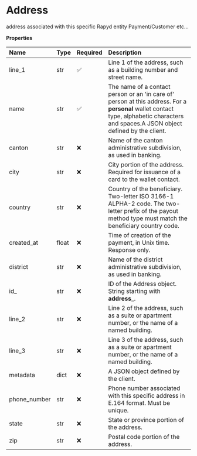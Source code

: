 # Address

address associated with this specific Rapyd entity Payment/Customer etc...

**Properties**

| Name         | Type  | Required | Description                                                                                                                                                                           |
| :----------- | :---- | :------- | :------------------------------------------------------------------------------------------------------------------------------------------------------------------------------------ |
| line_1       | str   | ✅       | Line 1 of the address, such as a building number and street name.                                                                                                                     |
| name         | str   | ✅       | The name of a contact person or an 'in care of' person at this address. For a **personal** wallet contact type, alphabetic characters and spaces.A JSON object defined by the client. |
| canton       | str   | ❌       | Name of the canton administrative subdivision, as used in banking.                                                                                                                    |
| city         | str   | ❌       | City portion of the address. Required for issuance of a card to the wallet contact.                                                                                                   |
| country      | str   | ❌       | Country of the beneficiary. Two-letter ISO 3166-1 ALPHA-2 code. The two-letter prefix of the payout method type must match the beneficiary country code.                              |
| created_at   | float | ❌       | Time of creation of the payment, in Unix time. Response only.                                                                                                                         |
| district     | str   | ❌       | Name of the district administrative subdivision, as used in banking.                                                                                                                  |
| id\_         | str   | ❌       | ID of the Address object. String starting with **address\_**.                                                                                                                         |
| line_2       | str   | ❌       | Line 2 of the address, such as a suite or apartment number, or the name of a named building.                                                                                          |
| line_3       | str   | ❌       | Line 3 of the address, such as a suite or apartment number, or the name of a named building.                                                                                          |
| metadata     | dict  | ❌       | A JSON object defined by the client.                                                                                                                                                  |
| phone_number | str   | ❌       | Phone number associated with this specific address in E.164 format. Must be unique.                                                                                                   |
| state        | str   | ❌       | State or province portion of the address.                                                                                                                                             |
| zip          | str   | ❌       | Postal code portion of the address.                                                                                                                                                   |
